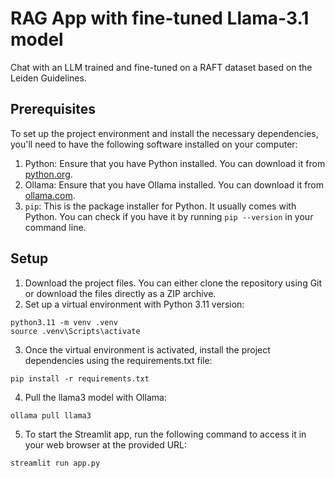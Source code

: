 # RAG App with fine-tuned Llama-3.1 model

Chat with an LLM trained and fine-tuned on a RAFT dataset based on the Leiden Guidelines.

## Prerequisites

To set up the project environment and install the necessary dependencies, you'll need to have the following software installed on your computer:

1. Python: Ensure that you have Python installed. You can download it from [python.org](https://www.python.org/downloads/).
2. Ollama: Ensure that you have Ollama installed. You can download it from [ollama.com](https://ollama.com/download).
2. `pip`: This is the package installer for Python. It usually comes with Python. You can check if you have it by running `pip --version` in your command line.

## Setup

1. Download the project files. You can either clone the repository using Git or download the files directly as a ZIP archive.
2. Set up a virtual environment with Python 3.11 version:

```
python3.11 -m venv .venv
source .venv\Scripts\activate
```

3. Once the virtual environment is activated, install the project dependencies using the requirements.txt file:

```
pip install -r requirements.txt
```

4. Pull the llama3 model with Ollama:

```
ollama pull llama3
```

5. To start the Streamlit app, run the following command to access it in your web browser at the provided URL:

```
streamlit run app.py
```